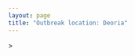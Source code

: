 ```yaml
---
layout: page
title: "Outbreak location: Deoria"
---
```

<div id="mapid">
<script src="https://buda-magenta.github.io/hazard_map/load_map.js"></script>
><script>
var marker_outbreak = L.marker([26.423847, 83.762732],{"autoPan": true}).addTo(map); marker_outbreak.bindTooltip("Deoria").openTooltip();

var circle_1 = L.circle([26.671329, 83.364583], {"pane": "markerPane", "color": "red", "fill": true, "fillOpacity": 0.2, "fillRule": "evenodd", "lineCap": "round", "lineJoin": "round", "opacity": 1.0, "radius": 120761, "stroke": true, "weight": 3}).addTo(map);
circle_1.bindTooltip("Gorakhpur<br>rank: 1<br>hazard index: 0.120761")
circle_1.bindPopup('<a href="https://buda-magenta.github.io/hazard_map/Gorakhpur">Gorakhpur</a>')

var circle_2 = L.circle([26.131004, 84.391257], {"pane": "markerPane", "color": "red", "fill": true, "fillOpacity": 0.2, "fillRule": "evenodd", "lineCap": "round", "lineJoin": "round", "opacity": 1.0, "radius": 57323, "stroke": true, "weight": 3}).addTo(map);
circle_2.bindTooltip("Siwan<br>rank: 2<br>hazard index: 0.057324")
circle_2.bindPopup('<a href="https://buda-magenta.github.io/hazard_map/Siwan">Siwan</a>')

var circle_3 = L.circle([25.773344, 84.784977], {"pane": "markerPane", "color": "red", "fill": true, "fillOpacity": 0.2, "fillRule": "evenodd", "lineCap": "round", "lineJoin": "round", "opacity": 1.0, "radius": 43145, "stroke": true, "weight": 3}).addTo(map);
circle_3.bindTooltip("Chapra<br>rank: 3<br>hazard index: 0.043145")
circle_3.bindPopup('<a href="https://buda-magenta.github.io/hazard_map/Chapra">Chapra</a>')

var circle_4 = L.circle([25.335649, 83.007629], {"pane": "markerPane", "color": "red", "fill": true, "fillOpacity": 0.2, "fillRule": "evenodd", "lineCap": "round", "lineJoin": "round", "opacity": 1.0, "radius": 22449, "stroke": true, "weight": 3}).addTo(map);
circle_4.bindTooltip("Varanasi<br>rank: 4<br>hazard index: 0.022449")
circle_4.bindPopup('<a href="https://buda-magenta.github.io/hazard_map/Varanasi">Varanasi</a>')

var circle_5 = L.circle([26.148658, 85.340013], {"pane": "markerPane", "color": "red", "fill": true, "fillOpacity": 0.2, "fillRule": "evenodd", "lineCap": "round", "lineJoin": "round", "opacity": 1.0, "radius": 18255, "stroke": true, "weight": 3}).addTo(map);
circle_5.bindTooltip("Muzaffarpur<br>rank: 5<br>hazard index: 0.018256")
circle_5.bindPopup('<a href="https://buda-magenta.github.io/hazard_map/Muzaffarpur">Muzaffarpur</a>')

var circle_6 = L.circle([25.609324, 85.123525], {"pane": "markerPane", "color": "red", "fill": true, "fillOpacity": 0.2, "fillRule": "evenodd", "lineCap": "round", "lineJoin": "round", "opacity": 1.0, "radius": 16693, "stroke": true, "weight": 3}).addTo(map);
circle_6.bindTooltip("Patna<br>rank: 6<br>hazard index: 0.016694")
circle_6.bindPopup('<a href="https://buda-magenta.github.io/hazard_map/Patna">Patna</a>')

var circle_7 = L.circle([25.720581, 85.255560], {"pane": "markerPane", "color": "red", "fill": true, "fillOpacity": 0.2, "fillRule": "evenodd", "lineCap": "round", "lineJoin": "round", "opacity": 1.0, "radius": 9087, "stroke": true, "weight": 3}).addTo(map);
circle_7.bindTooltip("Hajipur<br>rank: 7<br>hazard index: 0.009088")
circle_7.bindPopup('<a href="https://buda-magenta.github.io/hazard_map/Hajipur">Hajipur</a>')

var circle_8 = L.circle([26.838100, 80.934600], {"pane": "markerPane", "color": "red", "fill": true, "fillOpacity": 0.2, "fillRule": "evenodd", "lineCap": "round", "lineJoin": "round", "opacity": 1.0, "radius": 6849, "stroke": true, "weight": 3}).addTo(map);
circle_8.bindTooltip("Lucknow<br>rank: 8<br>hazard index: 0.006850")
circle_8.bindPopup('<a href="https://buda-magenta.github.io/hazard_map/Lucknow">Lucknow</a>')

var circle_9 = L.circle([25.512719, 86.090571], {"pane": "markerPane", "color": "red", "fill": true, "fillOpacity": 0.2, "fillRule": "evenodd", "lineCap": "round", "lineJoin": "round", "opacity": 1.0, "radius": 6025, "stroke": true, "weight": 3}).addTo(map);
circle_9.bindTooltip("Begusarai<br>rank: 9<br>hazard index: 0.006026")
circle_9.bindPopup('<a href="https://buda-magenta.github.io/hazard_map/Begusarai">Begusarai</a>')

var circle_10 = L.circle([25.954628, 83.647350], {"pane": "markerPane", "color": "red", "fill": true, "fillOpacity": 0.2, "fillRule": "evenodd", "lineCap": "round", "lineJoin": "round", "opacity": 1.0, "radius": 5231, "stroke": true, "weight": 3}).addTo(map);
circle_10.bindTooltip("Maunath Bhanjan<br>rank: 10<br>hazard index: 0.005231")
circle_10.bindPopup('<a href="https://buda-magenta.github.io/hazard_map/Maunath_Bhanjan">Maunath Bhanjan</a>')

var circle_11 = L.circle([27.059011, 84.206464], {"pane": "markerPane", "color": "red", "fill": true, "fillOpacity": 0.2, "fillRule": "evenodd", "lineCap": "round", "lineJoin": "round", "opacity": 1.0, "radius": 4918, "stroke": true, "weight": 3}).addTo(map);
circle_11.bindTooltip("Bagaha<br>rank: 11<br>hazard index: 0.004919")
circle_11.bindPopup('<a href="https://buda-magenta.github.io/hazard_map/Bagaha">Bagaha</a>')

var circle_12 = L.circle([27.985060, 80.753845], {"pane": "markerPane", "color": "red", "fill": true, "fillOpacity": 0.2, "fillRule": "evenodd", "lineCap": "round", "lineJoin": "round", "opacity": 1.0, "radius": 3519, "stroke": true, "weight": 3}).addTo(map);
circle_12.bindTooltip("Lakhimpur<br>rank: 12<br>hazard index: 0.003519")
circle_12.bindPopup('<a href="https://buda-magenta.github.io/hazard_map/Lakhimpur">Lakhimpur</a>')

var circle_13 = L.circle([19.075990, 72.877393], {"pane": "markerPane", "color": "red", "fill": true, "fillOpacity": 0.2, "fillRule": "evenodd", "lineCap": "round", "lineJoin": "round", "opacity": 1.0, "radius": 2935, "stroke": true, "weight": 3}).addTo(map);
circle_13.bindTooltip("Mumbai<br>rank: 13<br>hazard index: 0.002935")
circle_13.bindPopup('<a href="https://buda-magenta.github.io/hazard_map/Mumbai">Mumbai</a>')

var circle_14 = L.circle([26.055318, 82.993139], {"pane": "markerPane", "color": "red", "fill": true, "fillOpacity": 0.2, "fillRule": "evenodd", "lineCap": "round", "lineJoin": "round", "opacity": 1.0, "radius": 2822, "stroke": true, "weight": 3}).addTo(map);
circle_14.bindTooltip("Nizamabad<br>rank: 14<br>hazard index: 0.002822")
circle_14.bindPopup('<a href="https://buda-magenta.github.io/hazard_map/Nizamabad">Nizamabad</a>')

var circle_15 = L.circle([25.832642, 86.614893], {"pane": "markerPane", "color": "red", "fill": true, "fillOpacity": 0.2, "fillRule": "evenodd", "lineCap": "round", "lineJoin": "round", "opacity": 1.0, "radius": 2615, "stroke": true, "weight": 3}).addTo(map);
circle_15.bindTooltip("Saharsa<br>rank: 15<br>hazard index: 0.002615")
circle_15.bindPopup('<a href="https://buda-magenta.github.io/hazard_map/Saharsa">Saharsa</a>')

var circle_16 = L.circle([26.460914, 80.321759], {"pane": "markerPane", "color": "red", "fill": true, "fillOpacity": 0.2, "fillRule": "evenodd", "lineCap": "round", "lineJoin": "round", "opacity": 1.0, "radius": 2465, "stroke": true, "weight": 3}).addTo(map);
circle_16.bindTooltip("Kanpur<br>rank: 16<br>hazard index: 0.002465")
circle_16.bindPopup('<a href="https://buda-magenta.github.io/hazard_map/Kanpur">Kanpur</a>')

var circle_17 = L.circle([25.623457, 84.596839], {"pane": "markerPane", "color": "red", "fill": true, "fillOpacity": 0.2, "fillRule": "evenodd", "lineCap": "round", "lineJoin": "round", "opacity": 1.0, "radius": 2373, "stroke": true, "weight": 3}).addTo(map);
circle_17.bindTooltip("Arrah<br>rank: 17<br>hazard index: 0.002373")
circle_17.bindPopup('<a href="https://buda-magenta.github.io/hazard_map/Arrah">Arrah</a>')

var circle_18 = L.circle([25.560900, 87.647654], {"pane": "markerPane", "color": "red", "fill": true, "fillOpacity": 0.2, "fillRule": "evenodd", "lineCap": "round", "lineJoin": "round", "opacity": 1.0, "radius": 2355, "stroke": true, "weight": 3}).addTo(map);
circle_18.bindTooltip("Katihar<br>rank: 18<br>hazard index: 0.002356")
circle_18.bindPopup('<a href="https://buda-magenta.github.io/hazard_map/Katihar">Katihar</a>')

var circle_19 = L.circle([25.286698, 87.132254], {"pane": "markerPane", "color": "red", "fill": true, "fillOpacity": 0.2, "fillRule": "evenodd", "lineCap": "round", "lineJoin": "round", "opacity": 1.0, "radius": 2276, "stroke": true, "weight": 3}).addTo(map);
circle_19.bindTooltip("Bhagalpur<br>rank: 19<br>hazard index: 0.002276")
circle_19.bindPopup('<a href="https://buda-magenta.github.io/hazard_map/Bhagalpur">Bhagalpur</a>')

var circle_20 = L.circle([26.724789, 82.793269], {"pane": "markerPane", "color": "red", "fill": true, "fillOpacity": 0.2, "fillRule": "evenodd", "lineCap": "round", "lineJoin": "round", "opacity": 1.0, "radius": 2258, "stroke": true, "weight": 3}).addTo(map);
circle_20.bindTooltip("Basti<br>rank: 20<br>hazard index: 0.002259")
circle_20.bindPopup('<a href="https://buda-magenta.github.io/hazard_map/Basti">Basti</a>')

var circle_21 = L.circle([24.935635, 82.647701], {"pane": "markerPane", "color": "red", "fill": true, "fillOpacity": 0.2, "fillRule": "evenodd", "lineCap": "round", "lineJoin": "round", "opacity": 1.0, "radius": 2145, "stroke": true, "weight": 3}).addTo(map);
circle_21.bindTooltip("Mirzapur<br>rank: 21<br>hazard index: 0.002146")
circle_21.bindPopup('<a href="https://buda-magenta.github.io/hazard_map/Mirzapur">Mirzapur</a>')

var circle_22 = L.circle([26.083143, 86.032571], {"pane": "markerPane", "color": "red", "fill": true, "fillOpacity": 0.2, "fillRule": "evenodd", "lineCap": "round", "lineJoin": "round", "opacity": 1.0, "radius": 1931, "stroke": true, "weight": 3}).addTo(map);
circle_22.bindTooltip("Darbhanga<br>rank: 22<br>hazard index: 0.001932")
circle_22.bindPopup('<a href="https://buda-magenta.github.io/hazard_map/Darbhanga">Darbhanga</a>')

var circle_23 = L.circle([26.269722, 82.994425], {"pane": "markerPane", "color": "red", "fill": true, "fillOpacity": 0.2, "fillRule": "evenodd", "lineCap": "round", "lineJoin": "round", "opacity": 1.0, "radius": 1920, "stroke": true, "weight": 3}).addTo(map);
circle_23.bindTooltip("Burhanpur<br>rank: 23<br>hazard index: 0.001921")
circle_23.bindPopup('<a href="https://buda-magenta.github.io/hazard_map/Burhanpur">Burhanpur</a>')

var circle_24 = L.circle([22.541418, 88.357691], {"pane": "markerPane", "color": "red", "fill": true, "fillOpacity": 0.2, "fillRule": "evenodd", "lineCap": "round", "lineJoin": "round", "opacity": 1.0, "radius": 1871, "stroke": true, "weight": 3}).addTo(map);
circle_24.bindTooltip("Kolkata<br>rank: 24<br>hazard index: 0.001871")
circle_24.bindPopup('<a href="https://buda-magenta.github.io/hazard_map/Kolkata">Kolkata</a>')

var circle_25 = L.circle([26.669512, 84.957411], {"pane": "markerPane", "color": "red", "fill": true, "fillOpacity": 0.2, "fillRule": "evenodd", "lineCap": "round", "lineJoin": "round", "opacity": 1.0, "radius": 1770, "stroke": true, "weight": 3}).addTo(map);
circle_25.bindTooltip("Motihari<br>rank: 25<br>hazard index: 0.001771")
circle_25.bindPopup('<a href="https://buda-magenta.github.io/hazard_map/Motihari">Motihari</a>')

var circle_26 = L.circle([25.264902, 82.985787], {"pane": "markerPane", "color": "red", "fill": true, "fillOpacity": 0.2, "fillRule": "evenodd", "lineCap": "round", "lineJoin": "round", "opacity": 1.0, "radius": 1711, "stroke": true, "weight": 3}).addTo(map);
circle_26.bindTooltip("Morvi<br>rank: 26<br>hazard index: 0.001712")
circle_26.bindPopup('<a href="https://buda-magenta.github.io/hazard_map/Morvi">Morvi</a>')

var circle_27 = L.circle([25.623400, 85.041700], {"pane": "markerPane", "color": "red", "fill": true, "fillOpacity": 0.2, "fillRule": "evenodd", "lineCap": "round", "lineJoin": "round", "opacity": 1.0, "radius": 1656, "stroke": true, "weight": 3}).addTo(map);
circle_27.bindTooltip("Dinapur Nizamat<br>rank: 27<br>hazard index: 0.001657")
circle_27.bindPopup('<a href="https://buda-magenta.github.io/hazard_map/Dinapur_Nizamat">Dinapur Nizamat</a>')

var circle_28 = L.circle([25.895924, 82.437716], {"pane": "markerPane", "color": "red", "fill": true, "fillOpacity": 0.2, "fillRule": "evenodd", "lineCap": "round", "lineJoin": "round", "opacity": 1.0, "radius": 1595, "stroke": true, "weight": 3}).addTo(map);
circle_28.bindTooltip("Badlapur<br>rank: 28<br>hazard index: 0.001596")
circle_28.bindPopup('<a href="https://buda-magenta.github.io/hazard_map/Badlapur">Badlapur</a>')

var circle_29 = L.circle([25.572433, 83.609605], {"pane": "markerPane", "color": "red", "fill": true, "fillOpacity": 0.2, "fillRule": "evenodd", "lineCap": "round", "lineJoin": "round", "opacity": 1.0, "radius": 1537, "stroke": true, "weight": 3}).addTo(map);
circle_29.bindTooltip("Medinipur<br>rank: 29<br>hazard index: 0.001537")
circle_29.bindPopup('<a href="https://buda-magenta.github.io/hazard_map/Medinipur">Medinipur</a>')

var circle_30 = L.circle([25.795593, 82.488341], {"pane": "markerPane", "color": "red", "fill": true, "fillOpacity": 0.2, "fillRule": "evenodd", "lineCap": "round", "lineJoin": "round", "opacity": 1.0, "radius": 1531, "stroke": true, "weight": 3}).addTo(map);
circle_30.bindTooltip("Jaunpur<br>rank: 30<br>hazard index: 0.001532")
circle_30.bindPopup('<a href="https://buda-magenta.github.io/hazard_map/Jaunpur">Jaunpur</a>')

var circle_31 = L.circle([26.638076, 82.059024], {"pane": "markerPane", "color": "red", "fill": true, "fillOpacity": 0.2, "fillRule": "evenodd", "lineCap": "round", "lineJoin": "round", "opacity": 1.0, "radius": 1524, "stroke": true, "weight": 3}).addTo(map);
circle_31.bindTooltip("Faizabad<br>rank: 31<br>hazard index: 0.001524")
circle_31.bindPopup('<a href="https://buda-magenta.github.io/hazard_map/Faizabad">Faizabad</a>')

var circle_32 = L.circle([25.531031, 78.652689], {"pane": "markerPane", "color": "red", "fill": true, "fillOpacity": 0.2, "fillRule": "evenodd", "lineCap": "round", "lineJoin": "round", "opacity": 1.0, "radius": 1395, "stroke": true, "weight": 3}).addTo(map);
circle_32.bindTooltip("Jhansi<br>rank: 32<br>hazard index: 0.001396")
circle_32.bindPopup('<a href="https://buda-magenta.github.io/hazard_map/Jhansi">Jhansi</a>')

var circle_33 = L.circle([26.791073, 84.560107], {"pane": "markerPane", "color": "red", "fill": true, "fillOpacity": 0.2, "fillRule": "evenodd", "lineCap": "round", "lineJoin": "round", "opacity": 1.0, "radius": 1342, "stroke": true, "weight": 3}).addTo(map);
circle_33.bindTooltip("Bettiah<br>rank: 33<br>hazard index: 0.001343")
circle_33.bindPopup('<a href="https://buda-magenta.github.io/hazard_map/Bettiah">Bettiah</a>')

var circle_34 = L.circle([24.900100, 84.018211], {"pane": "markerPane", "color": "red", "fill": true, "fillOpacity": 0.2, "fillRule": "evenodd", "lineCap": "round", "lineJoin": "round", "opacity": 1.0, "radius": 1342, "stroke": true, "weight": 3}).addTo(map);
circle_34.bindTooltip("Sasaram<br>rank: 34<br>hazard index: 0.001343")
circle_34.bindPopup('<a href="https://buda-magenta.github.io/hazard_map/Sasaram">Sasaram</a>')

var circle_35 = L.circle([26.716413, 88.430992], {"pane": "markerPane", "color": "red", "fill": true, "fillOpacity": 0.2, "fillRule": "evenodd", "lineCap": "round", "lineJoin": "round", "opacity": 1.0, "radius": 1250, "stroke": true, "weight": 3}).addTo(map);
circle_35.bindTooltip("Siliguri<br>rank: 35<br>hazard index: 0.001251")
circle_35.bindPopup('<a href="https://buda-magenta.github.io/hazard_map/Siliguri">Siliguri</a>')

var circle_36 = L.circle([28.651718, 77.221939], {"pane": "markerPane", "color": "red", "fill": true, "fillOpacity": 0.2, "fillRule": "evenodd", "lineCap": "round", "lineJoin": "round", "opacity": 1.0, "radius": 1190, "stroke": true, "weight": 3}).addTo(map);
circle_36.bindTooltip("Delhi<br>rank: 36<br>hazard index: 0.001190")
circle_36.bindPopup('<a href="https://buda-magenta.github.io/hazard_map/Delhi">Delhi</a>')

var circle_37 = L.circle([26.022697, 83.028873], {"pane": "markerPane", "color": "red", "fill": true, "fillOpacity": 0.2, "fillRule": "evenodd", "lineCap": "round", "lineJoin": "round", "opacity": 1.0, "radius": 1184, "stroke": true, "weight": 3}).addTo(map);
circle_37.bindTooltip("Azamgarh<br>rank: 37<br>hazard index: 0.001185")
circle_37.bindPopup('<a href="https://buda-magenta.github.io/hazard_map/Azamgarh">Azamgarh</a>')

var circle_38 = L.circle([27.109667, 81.918329], {"pane": "markerPane", "color": "red", "fill": true, "fillOpacity": 0.2, "fillRule": "evenodd", "lineCap": "round", "lineJoin": "round", "opacity": 1.0, "radius": 1148, "stroke": true, "weight": 3}).addTo(map);
circle_38.bindTooltip("Gonda<br>rank: 38<br>hazard index: 0.001148")
circle_38.bindPopup('<a href="https://buda-magenta.github.io/hazard_map/Gonda">Gonda</a>')

var circle_39 = L.circle([25.280733, 83.125128], {"pane": "markerPane", "color": "red", "fill": true, "fillOpacity": 0.2, "fillRule": "evenodd", "lineCap": "round", "lineJoin": "round", "opacity": 1.0, "radius": 1100, "stroke": true, "weight": 3}).addTo(map);
circle_39.bindTooltip("Mughal Sarai<br>rank: 39<br>hazard index: 0.001101")
circle_39.bindPopup('<a href="https://buda-magenta.github.io/hazard_map/Mughal_Sarai">Mughal Sarai</a>')

var circle_40 = L.circle([25.152471, 85.006878], {"pane": "markerPane", "color": "red", "fill": true, "fillOpacity": 0.2, "fillRule": "evenodd", "lineCap": "round", "lineJoin": "round", "opacity": 1.0, "radius": 1085, "stroke": true, "weight": 3}).addTo(map);
circle_40.bindTooltip("Jehanabad<br>rank: 40<br>hazard index: 0.001085")
circle_40.bindPopup('<a href="https://buda-magenta.github.io/hazard_map/Jehanabad">Jehanabad</a>')

var circle_41 = L.circle([26.180598, 91.753943], {"pane": "markerPane", "color": "red", "fill": true, "fillOpacity": 0.2, "fillRule": "evenodd", "lineCap": "round", "lineJoin": "round", "opacity": 1.0, "radius": 1045, "stroke": true, "weight": 3}).addTo(map);
circle_41.bindTooltip("Guwahati<br>rank: 41<br>hazard index: 0.001045")
circle_41.bindPopup('<a href="https://buda-magenta.github.io/hazard_map/Guwahati">Guwahati</a>')

var circle_42 = L.circle([27.633333, 77.583333], {"pane": "markerPane", "color": "red", "fill": true, "fillOpacity": 0.2, "fillRule": "evenodd", "lineCap": "round", "lineJoin": "round", "opacity": 1.0, "radius": 992, "stroke": true, "weight": 3}).addTo(map);
circle_42.bindTooltip("Mathura<br>rank: 42<br>hazard index: 0.000993")
circle_42.bindPopup('<a href="https://buda-magenta.github.io/hazard_map/Mathura">Mathura</a>')

var circle_43 = L.circle([25.562071, 84.015672], {"pane": "markerPane", "color": "red", "fill": true, "fillOpacity": 0.2, "fillRule": "evenodd", "lineCap": "round", "lineJoin": "round", "opacity": 1.0, "radius": 882, "stroke": true, "weight": 3}).addTo(map);
circle_43.bindTooltip("Buxar<br>rank: 43<br>hazard index: 0.000883")
circle_43.bindPopup('<a href="https://buda-magenta.github.io/hazard_map/Buxar">Buxar</a>')

var circle_44 = L.circle([25.877933, 84.119959], {"pane": "markerPane", "color": "red", "fill": true, "fillOpacity": 0.2, "fillRule": "evenodd", "lineCap": "round", "lineJoin": "round", "opacity": 1.0, "radius": 872, "stroke": true, "weight": 3}).addTo(map);
circle_44.bindTooltip("Ballia<br>rank: 44<br>hazard index: 0.000872")
circle_44.bindPopup('<a href="https://buda-magenta.github.io/hazard_map/Ballia">Ballia</a>')

var circle_45 = L.circle([24.796436, 85.007956], {"pane": "markerPane", "color": "red", "fill": true, "fillOpacity": 0.2, "fillRule": "evenodd", "lineCap": "round", "lineJoin": "round", "opacity": 1.0, "radius": 851, "stroke": true, "weight": 3}).addTo(map);
circle_45.bindTooltip("Gaya<br>rank: 45<br>hazard index: 0.000851")
circle_45.bindPopup('<a href="https://buda-magenta.github.io/hazard_map/Gaya">Gaya</a>')

var circle_46 = L.circle([25.603508, 83.507454], {"pane": "markerPane", "color": "red", "fill": true, "fillOpacity": 0.2, "fillRule": "evenodd", "lineCap": "round", "lineJoin": "round", "opacity": 1.0, "radius": 832, "stroke": true, "weight": 3}).addTo(map);
circle_46.bindTooltip("Ghazipur<br>rank: 46<br>hazard index: 0.000833")
circle_46.bindPopup('<a href="https://buda-magenta.github.io/hazard_map/Ghazipur">Ghazipur</a>')

var circle_47 = L.circle([28.457876, 79.405571], {"pane": "markerPane", "color": "red", "fill": true, "fillOpacity": 0.2, "fillRule": "evenodd", "lineCap": "round", "lineJoin": "round", "opacity": 1.0, "radius": 656, "stroke": true, "weight": 3}).addTo(map);
circle_47.bindTooltip("Bareilly<br>rank: 47<br>hazard index: 0.000657")
circle_47.bindPopup('<a href="https://buda-magenta.github.io/hazard_map/Bareilly">Bareilly</a>')

var circle_48 = L.circle([26.242511, 82.296169], {"pane": "markerPane", "color": "red", "fill": true, "fillOpacity": 0.2, "fillRule": "evenodd", "lineCap": "round", "lineJoin": "round", "opacity": 1.0, "radius": 654, "stroke": true, "weight": 3}).addTo(map);
circle_48.bindTooltip("Sultanpur<br>rank: 48<br>hazard index: 0.000654")
circle_48.bindPopup('<a href="https://buda-magenta.github.io/hazard_map/Sultanpur">Sultanpur</a>')

var circle_49 = L.circle([23.687130, 86.974659], {"pane": "markerPane", "color": "red", "fill": true, "fillOpacity": 0.2, "fillRule": "evenodd", "lineCap": "round", "lineJoin": "round", "opacity": 1.0, "radius": 509, "stroke": true, "weight": 3}).addTo(map);
circle_49.bindTooltip("Asansol<br>rank: 49<br>hazard index: 0.000509")
circle_49.bindPopup('<a href="https://buda-magenta.github.io/hazard_map/Asansol">Asansol</a>')

var circle_50 = L.circle([23.795281, 86.430964], {"pane": "markerPane", "color": "red", "fill": true, "fillOpacity": 0.2, "fillRule": "evenodd", "lineCap": "round", "lineJoin": "round", "opacity": 1.0, "radius": 482, "stroke": true, "weight": 3}).addTo(map);
circle_50.bindTooltip("Dhanbad<br>rank: 50<br>hazard index: 0.000482")
circle_50.bindPopup('<a href="https://buda-magenta.github.io/hazard_map/Dhanbad">Dhanbad</a>')

var circle_51 = L.circle([23.370035, 85.325013], {"pane": "markerPane", "color": "red", "fill": true, "fillOpacity": 0.2, "fillRule": "evenodd", "lineCap": "round", "lineJoin": "round", "opacity": 1.0, "radius": 445, "stroke": true, "weight": 3}).addTo(map);
circle_51.bindTooltip("Ranchi<br>rank: 51<br>hazard index: 0.000446")
circle_51.bindPopup('<a href="https://buda-magenta.github.io/hazard_map/Ranchi">Ranchi</a>')

var circle_52 = L.circle([30.909016, 75.851601], {"pane": "markerPane", "color": "red", "fill": true, "fillOpacity": 0.2, "fillRule": "evenodd", "lineCap": "round", "lineJoin": "round", "opacity": 1.0, "radius": 402, "stroke": true, "weight": 3}).addTo(map);
circle_52.bindTooltip("Ludhiana<br>rank: 52<br>hazard index: 0.000402")
circle_52.bindPopup('<a href="https://buda-magenta.github.io/hazard_map/Ludhiana">Ludhiana</a>')

var circle_53 = L.circle([21.170200, 72.831100], {"pane": "markerPane", "color": "red", "fill": true, "fillOpacity": 0.2, "fillRule": "evenodd", "lineCap": "round", "lineJoin": "round", "opacity": 1.0, "radius": 392, "stroke": true, "weight": 3}).addTo(map);
circle_53.bindTooltip("Surat<br>rank: 53<br>hazard index: 0.000393")
circle_53.bindPopup('<a href="https://buda-magenta.github.io/hazard_map/Surat">Surat</a>')

var circle_54 = L.circle([19.194329, 72.970178], {"pane": "markerPane", "color": "red", "fill": true, "fillOpacity": 0.2, "fillRule": "evenodd", "lineCap": "round", "lineJoin": "round", "opacity": 1.0, "radius": 381, "stroke": true, "weight": 3}).addTo(map);
circle_54.bindTooltip("Thane<br>rank: 54<br>hazard index: 0.000381")
circle_54.bindPopup('<a href="https://buda-magenta.github.io/hazard_map/Thane">Thane</a>')

var circle_55 = L.circle([25.438130, 81.833800], {"pane": "markerPane", "color": "red", "fill": true, "fillOpacity": 0.2, "fillRule": "evenodd", "lineCap": "round", "lineJoin": "round", "opacity": 1.0, "radius": 306, "stroke": true, "weight": 3}).addTo(map);
circle_55.bindTooltip("Allahabad<br>rank: 55<br>hazard index: 0.000306")
circle_55.bindPopup('<a href="https://buda-magenta.github.io/hazard_map/Allahabad">Allahabad</a>')

var circle_56 = L.circle([19.169335, 77.311013], {"pane": "markerPane", "color": "red", "fill": true, "fillOpacity": 0.2, "fillRule": "evenodd", "lineCap": "round", "lineJoin": "round", "opacity": 1.0, "radius": 297, "stroke": true, "weight": 3}).addTo(map);
circle_56.bindTooltip("Nanded Waghala<br>rank: 56<br>hazard index: 0.000297")
circle_56.bindPopup('<a href="https://buda-magenta.github.io/hazard_map/Nanded_Waghala">Nanded Waghala</a>')

var circle_57 = L.circle([23.258486, 77.401989], {"pane": "markerPane", "color": "red", "fill": true, "fillOpacity": 0.2, "fillRule": "evenodd", "lineCap": "round", "lineJoin": "round", "opacity": 1.0, "radius": 284, "stroke": true, "weight": 3}).addTo(map);
circle_57.bindTooltip("Bhopal<br>rank: 57<br>hazard index: 0.000285")
circle_57.bindPopup('<a href="https://buda-magenta.github.io/hazard_map/Bhopal">Bhopal</a>')

var circle_58 = L.circle([26.000000, 87.500000], {"pane": "markerPane", "color": "red", "fill": true, "fillOpacity": 0.2, "fillRule": "evenodd", "lineCap": "round", "lineJoin": "round", "opacity": 1.0, "radius": 271, "stroke": true, "weight": 3}).addTo(map);
circle_58.bindTooltip("Purnia<br>rank: 58<br>hazard index: 0.000272")
circle_58.bindPopup('<a href="https://buda-magenta.github.io/hazard_map/Purnia">Purnia</a>')

var circle_59 = L.circle([28.863842, 78.805778], {"pane": "markerPane", "color": "red", "fill": true, "fillOpacity": 0.2, "fillRule": "evenodd", "lineCap": "round", "lineJoin": "round", "opacity": 1.0, "radius": 266, "stroke": true, "weight": 3}).addTo(map);
circle_59.bindTooltip("Moradabad<br>rank: 59<br>hazard index: 0.000266")
circle_59.bindPopup('<a href="https://buda-magenta.github.io/hazard_map/Moradabad">Moradabad</a>')

var circle_60 = L.circle([22.305199, 70.802833], {"pane": "markerPane", "color": "red", "fill": true, "fillOpacity": 0.2, "fillRule": "evenodd", "lineCap": "round", "lineJoin": "round", "opacity": 1.0, "radius": 252, "stroke": true, "weight": 3}).addTo(map);
circle_60.bindTooltip("Rajkot<br>rank: 60<br>hazard index: 0.000253")
circle_60.bindPopup('<a href="https://buda-magenta.github.io/hazard_map/Rajkot">Rajkot</a>')

var circle_61 = L.circle([20.011247, 73.790236], {"pane": "markerPane", "color": "red", "fill": true, "fillOpacity": 0.2, "fillRule": "evenodd", "lineCap": "round", "lineJoin": "round", "opacity": 1.0, "radius": 241, "stroke": true, "weight": 3}).addTo(map);
circle_61.bindTooltip("Nashik<br>rank: 61<br>hazard index: 0.000242")
circle_61.bindPopup('<a href="https://buda-magenta.github.io/hazard_map/Nashik">Nashik</a>')

var circle_62 = L.circle([31.634308, 74.873679], {"pane": "markerPane", "color": "red", "fill": true, "fillOpacity": 0.2, "fillRule": "evenodd", "lineCap": "round", "lineJoin": "round", "opacity": 1.0, "radius": 239, "stroke": true, "weight": 3}).addTo(map);
circle_62.bindTooltip("Amritsar<br>rank: 62<br>hazard index: 0.000240")
circle_62.bindPopup('<a href="https://buda-magenta.github.io/hazard_map/Amritsar">Amritsar</a>')

var circle_63 = L.circle([26.298638, 87.953148], {"pane": "markerPane", "color": "red", "fill": true, "fillOpacity": 0.2, "fillRule": "evenodd", "lineCap": "round", "lineJoin": "round", "opacity": 1.0, "radius": 233, "stroke": true, "weight": 3}).addTo(map);
circle_63.bindTooltip("Kishanganj<br>rank: 63<br>hazard index: 0.000234")
circle_63.bindPopup('<a href="https://buda-magenta.github.io/hazard_map/Kishanganj">Kishanganj</a>')

var circle_64 = L.circle([24.197443, 82.666145], {"pane": "markerPane", "color": "red", "fill": true, "fillOpacity": 0.2, "fillRule": "evenodd", "lineCap": "round", "lineJoin": "round", "opacity": 1.0, "radius": 229, "stroke": true, "weight": 3}).addTo(map);
circle_64.bindTooltip("Singrauli<br>rank: 64<br>hazard index: 0.000229")
circle_64.bindPopup('<a href="https://buda-magenta.github.io/hazard_map/Singrauli">Singrauli</a>')

var circle_65 = L.circle([23.535048, 87.338043], {"pane": "markerPane", "color": "red", "fill": true, "fillOpacity": 0.2, "fillRule": "evenodd", "lineCap": "round", "lineJoin": "round", "opacity": 1.0, "radius": 226, "stroke": true, "weight": 3}).addTo(map);
circle_65.bindTooltip("Durgapur<br>rank: 65<br>hazard index: 0.000226")
circle_65.bindPopup('<a href="https://buda-magenta.github.io/hazard_map/Durgapur">Durgapur</a>')

var circle_66 = L.circle([17.388786, 78.461065], {"pane": "markerPane", "color": "red", "fill": true, "fillOpacity": 0.2, "fillRule": "evenodd", "lineCap": "round", "lineJoin": "round", "opacity": 1.0, "radius": 225, "stroke": true, "weight": 3}).addTo(map);
circle_66.bindTooltip("Hyderabad<br>rank: 66<br>hazard index: 0.000225")
circle_66.bindPopup('<a href="https://buda-magenta.github.io/hazard_map/Hyderabad">Hyderabad</a>')

var circle_67 = L.circle([31.292011, 75.568058], {"pane": "markerPane", "color": "red", "fill": true, "fillOpacity": 0.2, "fillRule": "evenodd", "lineCap": "round", "lineJoin": "round", "opacity": 1.0, "radius": 214, "stroke": true, "weight": 3}).addTo(map);
circle_67.bindTooltip("Jalandhar<br>rank: 67<br>hazard index: 0.000215")
circle_67.bindPopup('<a href="https://buda-magenta.github.io/hazard_map/Jalandhar">Jalandhar</a>')

var circle_68 = L.circle([28.794068, 79.185930], {"pane": "markerPane", "color": "red", "fill": true, "fillOpacity": 0.2, "fillRule": "evenodd", "lineCap": "round", "lineJoin": "round", "opacity": 1.0, "radius": 196, "stroke": true, "weight": 3}).addTo(map);
circle_68.bindTooltip("Rampur<br>rank: 68<br>hazard index: 0.000197")
circle_68.bindPopup('<a href="https://buda-magenta.github.io/hazard_map/Rampur">Rampur</a>')

var circle_69 = L.circle([26.250000, 81.250000], {"pane": "markerPane", "color": "red", "fill": true, "fillOpacity": 0.2, "fillRule": "evenodd", "lineCap": "round", "lineJoin": "round", "opacity": 1.0, "radius": 191, "stroke": true, "weight": 3}).addTo(map);
circle_69.bindTooltip("Rae Bareli<br>rank: 69<br>hazard index: 0.000191")
circle_69.bindPopup('<a href="https://buda-magenta.github.io/hazard_map/Rae_Bareli">Rae Bareli</a>')

var circle_70 = L.circle([20.993276, 75.839983], {"pane": "markerPane", "color": "red", "fill": true, "fillOpacity": 0.2, "fillRule": "evenodd", "lineCap": "round", "lineJoin": "round", "opacity": 1.0, "radius": 190, "stroke": true, "weight": 3}).addTo(map);
circle_70.bindTooltip("Bhusawal<br>rank: 70<br>hazard index: 0.000191")
circle_70.bindPopup('<a href="https://buda-magenta.github.io/hazard_map/Bhusawal">Bhusawal</a>')

var circle_71 = L.circle([22.801519, 86.202958], {"pane": "markerPane", "color": "red", "fill": true, "fillOpacity": 0.2, "fillRule": "evenodd", "lineCap": "round", "lineJoin": "round", "opacity": 1.0, "radius": 184, "stroke": true, "weight": 3}).addTo(map);
circle_71.bindTooltip("Jamshedpur<br>rank: 71<br>hazard index: 0.000185")
circle_71.bindPopup('<a href="https://buda-magenta.github.io/hazard_map/Jamshedpur">Jamshedpur</a>')

var circle_72 = L.circle([29.988077, 77.508130], {"pane": "markerPane", "color": "red", "fill": true, "fillOpacity": 0.2, "fillRule": "evenodd", "lineCap": "round", "lineJoin": "round", "opacity": 1.0, "radius": 179, "stroke": true, "weight": 3}).addTo(map);
circle_72.bindTooltip("Saharanpur<br>rank: 72<br>hazard index: 0.000179")
circle_72.bindPopup('<a href="https://buda-magenta.github.io/hazard_map/Saharanpur">Saharanpur</a>')

var circle_73 = L.circle([25.329791, 86.456777], {"pane": "markerPane", "color": "red", "fill": true, "fillOpacity": 0.2, "fillRule": "evenodd", "lineCap": "round", "lineJoin": "round", "opacity": 1.0, "radius": 174, "stroke": true, "weight": 3}).addTo(map);
circle_73.bindTooltip("Jamalpur<br>rank: 73<br>hazard index: 0.000175")
circle_73.bindPopup('<a href="https://buda-magenta.github.io/hazard_map/Jamalpur">Jamalpur</a>')

var circle_74 = L.circle([27.912633, 79.746563], {"pane": "markerPane", "color": "red", "fill": true, "fillOpacity": 0.2, "fillRule": "evenodd", "lineCap": "round", "lineJoin": "round", "opacity": 1.0, "radius": 174, "stroke": true, "weight": 3}).addTo(map);
circle_74.bindTooltip("Shahjahanpur<br>rank: 74<br>hazard index: 0.000174")
circle_74.bindPopup('<a href="https://buda-magenta.github.io/hazard_map/Shahjahanpur">Shahjahanpur</a>')

var circle_75 = L.circle([23.699128, 85.991069], {"pane": "markerPane", "color": "red", "fill": true, "fillOpacity": 0.2, "fillRule": "evenodd", "lineCap": "round", "lineJoin": "round", "opacity": 1.0, "radius": 171, "stroke": true, "weight": 3}).addTo(map);
circle_75.bindTooltip("Bokaro<br>rank: 75<br>hazard index: 0.000172")
circle_75.bindPopup('<a href="https://buda-magenta.github.io/hazard_map/Bokaro">Bokaro</a>')

var circle_76 = L.circle([25.205305, 85.514612], {"pane": "markerPane", "color": "red", "fill": true, "fillOpacity": 0.2, "fillRule": "evenodd", "lineCap": "round", "lineJoin": "round", "opacity": 1.0, "radius": 169, "stroke": true, "weight": 3}).addTo(map);
circle_76.bindTooltip("Biharsharif<br>rank: 76<br>hazard index: 0.000169")
circle_76.bindPopup('<a href="https://buda-magenta.github.io/hazard_map/Biharsharif">Biharsharif</a>')

var circle_77 = L.circle([25.680654, 88.124646], {"pane": "markerPane", "color": "red", "fill": true, "fillOpacity": 0.2, "fillRule": "evenodd", "lineCap": "round", "lineJoin": "round", "opacity": 1.0, "radius": 160, "stroke": true, "weight": 3}).addTo(map);
circle_77.bindTooltip("Raiganj<br>rank: 77<br>hazard index: 0.000160")
circle_77.bindPopup('<a href="https://buda-magenta.github.io/hazard_map/Raiganj">Raiganj</a>')

var circle_78 = L.circle([21.237947, 81.633683], {"pane": "markerPane", "color": "red", "fill": true, "fillOpacity": 0.2, "fillRule": "evenodd", "lineCap": "round", "lineJoin": "round", "opacity": 1.0, "radius": 160, "stroke": true, "weight": 3}).addTo(map);
circle_78.bindTooltip("Raipur<br>rank: 78<br>hazard index: 0.000160")
circle_78.bindPopup('<a href="https://buda-magenta.github.io/hazard_map/Raipur">Raipur</a>')

var circle_79 = L.circle([23.730215, 86.839671], {"pane": "markerPane", "color": "red", "fill": true, "fillOpacity": 0.2, "fillRule": "evenodd", "lineCap": "round", "lineJoin": "round", "opacity": 1.0, "radius": 130, "stroke": true, "weight": 3}).addTo(map);
circle_79.bindTooltip("Kulti<br>rank: 79<br>hazard index: 0.000130")
circle_79.bindPopup('<a href="https://buda-magenta.github.io/hazard_map/Kulti">Kulti</a>')

var circle_80 = L.circle([26.626484, 88.734077], {"pane": "markerPane", "color": "red", "fill": true, "fillOpacity": 0.2, "fillRule": "evenodd", "lineCap": "round", "lineJoin": "round", "opacity": 1.0, "radius": 129, "stroke": true, "weight": 3}).addTo(map);
circle_80.bindTooltip("Jalpaiguri<br>rank: 80<br>hazard index: 0.000130")
circle_80.bindPopup('<a href="https://buda-magenta.github.io/hazard_map/Jalpaiguri">Jalpaiguri</a>')

var circle_81 = L.circle([27.484460, 94.901945], {"pane": "markerPane", "color": "red", "fill": true, "fillOpacity": 0.2, "fillRule": "evenodd", "lineCap": "round", "lineJoin": "round", "opacity": 1.0, "radius": 128, "stroke": true, "weight": 3}).addTo(map);
circle_81.bindTooltip("Dibrugarh<br>rank: 81<br>hazard index: 0.000128")
circle_81.bindPopup('<a href="https://buda-magenta.github.io/hazard_map/Dibrugarh">Dibrugarh</a>')

var circle_82 = L.circle([23.250000, 87.750000], {"pane": "markerPane", "color": "red", "fill": true, "fillOpacity": 0.2, "fillRule": "evenodd", "lineCap": "round", "lineJoin": "round", "opacity": 1.0, "radius": 125, "stroke": true, "weight": 3}).addTo(map);
circle_82.bindTooltip("Barddhaman<br>rank: 82<br>hazard index: 0.000126")
circle_82.bindPopup('<a href="https://buda-magenta.github.io/hazard_map/Barddhaman">Barddhaman</a>')

var circle_83 = L.circle([23.131954, 87.207397], {"pane": "markerPane", "color": "red", "fill": true, "fillOpacity": 0.2, "fillRule": "evenodd", "lineCap": "round", "lineJoin": "round", "opacity": 1.0, "radius": 125, "stroke": true, "weight": 3}).addTo(map);
circle_83.bindTooltip("Bankura<br>rank: 83<br>hazard index: 0.000125")
circle_83.bindPopup('<a href="https://buda-magenta.github.io/hazard_map/Bankura">Bankura</a>')

var circle_84 = L.circle([25.196826, 76.000893], {"pane": "markerPane", "color": "red", "fill": true, "fillOpacity": 0.2, "fillRule": "evenodd", "lineCap": "round", "lineJoin": "round", "opacity": 1.0, "radius": 124, "stroke": true, "weight": 3}).addTo(map);
circle_84.bindTooltip("Kota<br>rank: 84<br>hazard index: 0.000124")
circle_84.bindPopup('<a href="https://buda-magenta.github.io/hazard_map/Kota">Kota</a>')

var circle_85 = L.circle([18.521428, 73.854454], {"pane": "markerPane", "color": "red", "fill": true, "fillOpacity": 0.2, "fillRule": "evenodd", "lineCap": "round", "lineJoin": "round", "opacity": 1.0, "radius": 122, "stroke": true, "weight": 3}).addTo(map);
circle_85.bindTooltip("Pune<br>rank: 85<br>hazard index: 0.000122")
circle_85.bindPopup('<a href="https://buda-magenta.github.io/hazard_map/Pune">Pune</a>')

var circle_86 = L.circle([23.160894, 79.949770], {"pane": "markerPane", "color": "red", "fill": true, "fillOpacity": 0.2, "fillRule": "evenodd", "lineCap": "round", "lineJoin": "round", "opacity": 1.0, "radius": 120, "stroke": true, "weight": 3}).addTo(map);
circle_86.bindTooltip("Jabalpur<br>rank: 86<br>hazard index: 0.000121")
circle_86.bindPopup('<a href="https://buda-magenta.github.io/hazard_map/Jabalpur">Jabalpur</a>')

var circle_87 = L.circle([25.133173, 86.525040], {"pane": "markerPane", "color": "red", "fill": true, "fillOpacity": 0.2, "fillRule": "evenodd", "lineCap": "round", "lineJoin": "round", "opacity": 1.0, "radius": 118, "stroke": true, "weight": 3}).addTo(map);
circle_87.bindTooltip("Kharagpur<br>rank: 87<br>hazard index: 0.000118")
circle_87.bindPopup('<a href="https://buda-magenta.github.io/hazard_map/Kharagpur">Kharagpur</a>')

var circle_88 = L.circle([19.261944, 73.194760], {"pane": "markerPane", "color": "red", "fill": true, "fillOpacity": 0.2, "fillRule": "evenodd", "lineCap": "round", "lineJoin": "round", "opacity": 1.0, "radius": 116, "stroke": true, "weight": 3}).addTo(map);
circle_88.bindTooltip("Ulhas Nagar<br>rank: 88<br>hazard index: 0.000116")
circle_88.bindPopup('<a href="https://buda-magenta.github.io/hazard_map/Ulhas_Nagar">Ulhas Nagar</a>')

var circle_89 = L.circle([25.913591, 93.728371], {"pane": "markerPane", "color": "red", "fill": true, "fillOpacity": 0.2, "fillRule": "evenodd", "lineCap": "round", "lineJoin": "round", "opacity": 1.0, "radius": 114, "stroke": true, "weight": 3}).addTo(map);
circle_89.bindTooltip("Dimapur<br>rank: 89<br>hazard index: 0.000115")
circle_89.bindPopup('<a href="https://buda-magenta.github.io/hazard_map/Dimapur">Dimapur</a>')

var circle_90 = L.circle([23.021624, 72.579707], {"pane": "markerPane", "color": "red", "fill": true, "fillOpacity": 0.2, "fillRule": "evenodd", "lineCap": "round", "lineJoin": "round", "opacity": 1.0, "radius": 104, "stroke": true, "weight": 3}).addTo(map);
circle_90.bindTooltip("Ahmedabad<br>rank: 90<br>hazard index: 0.000105")
circle_90.bindPopup('<a href="https://buda-magenta.github.io/hazard_map/Ahmedabad">Ahmedabad</a>')

var circle_91 = L.circle([18.434644, 79.132265], {"pane": "markerPane", "color": "red", "fill": true, "fillOpacity": 0.2, "fillRule": "evenodd", "lineCap": "round", "lineJoin": "round", "opacity": 1.0, "radius": 102, "stroke": true, "weight": 3}).addTo(map);
circle_91.bindTooltip("Karimnagar<br>rank: 91<br>hazard index: 0.000102")
circle_91.bindPopup('<a href="https://buda-magenta.github.io/hazard_map/Karimnagar">Karimnagar</a>')

var circle_92 = L.circle([28.570784, 77.327107], {"pane": "markerPane", "color": "red", "fill": true, "fillOpacity": 0.2, "fillRule": "evenodd", "lineCap": "round", "lineJoin": "round", "opacity": 1.0, "radius": 85, "stroke": true, "weight": 3}).addTo(map);
circle_92.bindTooltip("Noida<br>rank: 92<br>hazard index: 0.000086")
circle_92.bindPopup('<a href="https://buda-magenta.github.io/hazard_map/Noida">Noida</a>')

var circle_93 = L.circle([24.965712, 88.127778], {"pane": "markerPane", "color": "red", "fill": true, "fillOpacity": 0.2, "fillRule": "evenodd", "lineCap": "round", "lineJoin": "round", "opacity": 1.0, "radius": 80, "stroke": true, "weight": 3}).addTo(map);
circle_93.bindTooltip("English Bazar<br>rank: 93<br>hazard index: 0.000080")
circle_93.bindPopup('<a href="https://buda-magenta.github.io/hazard_map/English_Bazar">English Bazar</a>')

var circle_94 = L.circle([21.977864, 76.568828], {"pane": "markerPane", "color": "red", "fill": true, "fillOpacity": 0.2, "fillRule": "evenodd", "lineCap": "round", "lineJoin": "round", "opacity": 1.0, "radius": 77, "stroke": true, "weight": 3}).addTo(map);
circle_94.bindTooltip("Khandwa<br>rank: 94<br>hazard index: 0.000077")
circle_94.bindPopup('<a href="https://buda-magenta.github.io/hazard_map/Khandwa">Khandwa</a>')

var circle_95 = L.circle([24.500000, 81.000000], {"pane": "markerPane", "color": "red", "fill": true, "fillOpacity": 0.2, "fillRule": "evenodd", "lineCap": "round", "lineJoin": "round", "opacity": 1.0, "radius": 76, "stroke": true, "weight": 3}).addTo(map);
circle_95.bindTooltip("Satna<br>rank: 95<br>hazard index: 0.000077")
circle_95.bindPopup('<a href="https://buda-magenta.github.io/hazard_map/Satna">Satna</a>')

var circle_96 = L.circle([29.214460, 79.527918], {"pane": "markerPane", "color": "red", "fill": true, "fillOpacity": 0.2, "fillRule": "evenodd", "lineCap": "round", "lineJoin": "round", "opacity": 1.0, "radius": 71, "stroke": true, "weight": 3}).addTo(map);
circle_96.bindTooltip("Haldwani<br>rank: 96<br>hazard index: 0.000071")
circle_96.bindPopup('<a href="https://buda-magenta.github.io/hazard_map/Haldwani">Haldwani</a>')

var circle_97 = L.circle([28.923397, 78.488317], {"pane": "markerPane", "color": "red", "fill": true, "fillOpacity": 0.2, "fillRule": "evenodd", "lineCap": "round", "lineJoin": "round", "opacity": 1.0, "radius": 68, "stroke": true, "weight": 3}).addTo(map);
circle_97.bindTooltip("Amroha<br>rank: 97<br>hazard index: 0.000068")
circle_97.bindPopup('<a href="https://buda-magenta.github.io/hazard_map/Amroha">Amroha</a>')

var circle_98 = L.circle([24.759267, 81.655000], {"pane": "markerPane", "color": "red", "fill": true, "fillOpacity": 0.2, "fillRule": "evenodd", "lineCap": "round", "lineJoin": "round", "opacity": 1.0, "radius": 65, "stroke": true, "weight": 3}).addTo(map);
circle_98.bindTooltip("Rewa<br>rank: 98<br>hazard index: 0.000066")
circle_98.bindPopup('<a href="https://buda-magenta.github.io/hazard_map/Rewa">Rewa</a>')

var circle_99 = L.circle([28.969640, 79.379747], {"pane": "markerPane", "color": "red", "fill": true, "fillOpacity": 0.2, "fillRule": "evenodd", "lineCap": "round", "lineJoin": "round", "opacity": 1.0, "radius": 64, "stroke": true, "weight": 3}).addTo(map);
circle_99.bindTooltip("Rudrapur City<br>rank: 99<br>hazard index: 0.000064")
circle_99.bindPopup('<a href="https://buda-magenta.github.io/hazard_map/Rudrapur_City">Rudrapur City</a>')

var circle_100 = L.circle([19.143607, 73.295535], {"pane": "markerPane", "color": "red", "fill": true, "fillOpacity": 0.2, "fillRule": "evenodd", "lineCap": "round", "lineJoin": "round", "opacity": 1.0, "radius": 63, "stroke": true, "weight": 3}).addTo(map);
circle_100.bindTooltip("Ambarnath<br>rank: 100<br>hazard index: 0.000063")
circle_100.bindPopup('<a href="https://buda-magenta.github.io/hazard_map/Ambarnath">Ambarnath</a>')
</script>
</div>